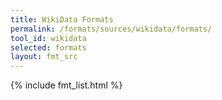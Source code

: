 ```yaml
---
title: WikiData Formats
permalink: /formats/sources/wikidata/formats/
tool_id: wikidata
selected: formats
layout: fmt_src
---
```


{% include fmt_list.html %}
